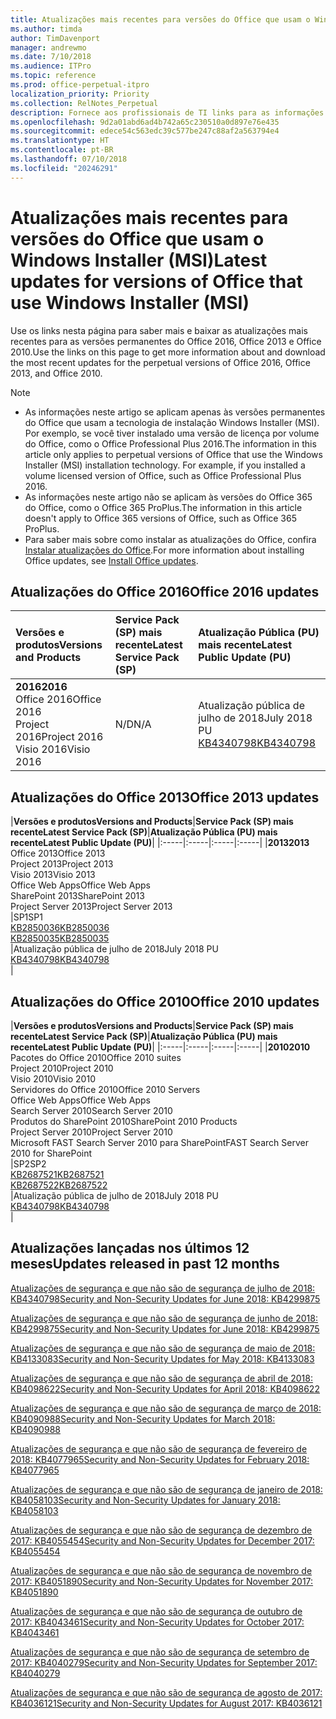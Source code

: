 ```yaml
---
title: Atualizações mais recentes para versões do Office que usam o Windows Installer (MSI)
ms.author: timda
author: TimDavenport
manager: andrewmo
ms.date: 7/10/2018
ms.audience: ITPro
ms.topic: reference
ms.prod: office-perpetual-itpro
localization_priority: Priority
ms.collection: RelNotes_Perpetual
description: Fornece aos profissionais de TI links para as informações de atualização mais recentes para as versões permanentes do Office 2016, Office 2013 e Office 2010
ms.openlocfilehash: 9d2a01abd6ad4b742a65c230510a0d897e76e435
ms.sourcegitcommit: edece54c563edc39c577be247c88af2a563794e4
ms.translationtype: HT
ms.contentlocale: pt-BR
ms.lasthandoff: 07/10/2018
ms.locfileid: "20246291"
---
```

# <a name="latest-updates-for-versions-of-office-that-use-windows-installer-msi"></a><span data-ttu-id="39fd2-103">Atualizações mais recentes para versões do Office que usam o Windows Installer (MSI)</span><span class="sxs-lookup"><span data-stu-id="39fd2-103">Latest updates for versions of Office that use Windows Installer (MSI)</span></span>

<span data-ttu-id="39fd2-104">Use os links nesta página para saber mais e baixar as atualizações mais recentes para as versões permanentes do Office 2016, Office 2013 e Office 2010.</span><span class="sxs-lookup"><span data-stu-id="39fd2-104">Use the links on this page to get more information about and download the most recent updates for the perpetual versions of Office 2016, Office 2013, and Office 2010.</span></span>
  
 
> [!NOTE]
> - <span data-ttu-id="39fd2-p101">As informações neste artigo se aplicam apenas às versões permanentes do Office que usam a tecnologia de instalação Windows Installer (MSI). Por exemplo, se você tiver instalado uma versão de licença por volume do Office, como o Office Professional Plus 2016.</span><span class="sxs-lookup"><span data-stu-id="39fd2-p101">The information in this article only applies to perpetual versions of Office that use the Windows Installer (MSI) installation technology. For example, if you installed a volume licensed version of Office, such as Office Professional Plus 2016.</span></span>
> - <span data-ttu-id="39fd2-107">As informações neste artigo não se aplicam às versões do Office 365 do Office, como o Office 365 ProPlus.</span><span class="sxs-lookup"><span data-stu-id="39fd2-107">The information in this article doesn't apply to Office 365 versions of Office, such as Office 365 ProPlus.</span></span>
> - <span data-ttu-id="39fd2-108">Para saber mais sobre como instalar as atualizações do Office, confira [Instalar atualizações do Office](https://support.office.com/article/2ab296f3-7f03-43a2-8e50-46de917611c5).</span><span class="sxs-lookup"><span data-stu-id="39fd2-108">For more information about installing Office updates, see [Install Office updates](https://support.office.com/article/2ab296f3-7f03-43a2-8e50-46de917611c5).</span></span> 


## <a name="office-2016-updates"></a><span data-ttu-id="39fd2-109">Atualizações do Office 2016</span><span class="sxs-lookup"><span data-stu-id="39fd2-109">Office 2016 updates</span></span>

|<span data-ttu-id="39fd2-110">**Versões e produtos**</span><span class="sxs-lookup"><span data-stu-id="39fd2-110">**Versions and Products**</span></span>|<span data-ttu-id="39fd2-111">**Service Pack (SP) mais recente**</span><span class="sxs-lookup"><span data-stu-id="39fd2-111">**Latest Service Pack (SP)**</span></span>|<span data-ttu-id="39fd2-112">**Atualização Pública (PU) mais recente**</span><span class="sxs-lookup"><span data-stu-id="39fd2-112">**Latest Public Update (PU)**</span></span>|
|:-----|:-----|:-----|
|<span data-ttu-id="39fd2-113">**2016**</span><span class="sxs-lookup"><span data-stu-id="39fd2-113">**2016**</span></span> <br/> <span data-ttu-id="39fd2-114">Office 2016</span><span class="sxs-lookup"><span data-stu-id="39fd2-114">Office 2016</span></span>  <br/> <span data-ttu-id="39fd2-115">Project 2016</span><span class="sxs-lookup"><span data-stu-id="39fd2-115">Project 2016</span></span>  <br/> <span data-ttu-id="39fd2-116">Visio 2016</span><span class="sxs-lookup"><span data-stu-id="39fd2-116">Visio 2016</span></span>  <br/> |<span data-ttu-id="39fd2-117">N/D</span><span class="sxs-lookup"><span data-stu-id="39fd2-117">N/A</span></span>  <br/> |<span data-ttu-id="39fd2-118">Atualização pública de julho de 2018</span><span class="sxs-lookup"><span data-stu-id="39fd2-118">July 2018 PU</span></span>  <br/> [<span data-ttu-id="39fd2-119">KB4340798</span><span class="sxs-lookup"><span data-stu-id="39fd2-119">KB4340798</span></span>](https://support.microsoft.com/pt-BR/help/4340798) <br/> |
   
## <a name="office-2013-updates"></a><span data-ttu-id="39fd2-120">Atualizações do Office 2013</span><span class="sxs-lookup"><span data-stu-id="39fd2-120">Office 2013 updates</span></span>

|<span data-ttu-id="39fd2-121">**Versões e produtos**</span><span class="sxs-lookup"><span data-stu-id="39fd2-121">**Versions and Products**</span></span>|<span data-ttu-id="39fd2-122">**Service Pack (SP) mais recente**</span><span class="sxs-lookup"><span data-stu-id="39fd2-122">**Latest Service Pack (SP)**</span></span>|<span data-ttu-id="39fd2-123">**Atualização Pública (PU) mais recente**</span><span class="sxs-lookup"><span data-stu-id="39fd2-123">**Latest Public Update (PU)**</span></span>|
|:-----|:-----|:-----|:-----|
|<span data-ttu-id="39fd2-124">**2013**</span><span class="sxs-lookup"><span data-stu-id="39fd2-124">**2013**</span></span> <br/> <span data-ttu-id="39fd2-125">Office 2013</span><span class="sxs-lookup"><span data-stu-id="39fd2-125">Office 2013</span></span>  <br/> <span data-ttu-id="39fd2-126">Project 2013</span><span class="sxs-lookup"><span data-stu-id="39fd2-126">Project 2013</span></span>  <br/> <span data-ttu-id="39fd2-127">Visio 2013</span><span class="sxs-lookup"><span data-stu-id="39fd2-127">Visio 2013</span></span>  <br/> <span data-ttu-id="39fd2-128">Office Web Apps</span><span class="sxs-lookup"><span data-stu-id="39fd2-128">Office Web Apps</span></span>  <br/> <span data-ttu-id="39fd2-129">SharePoint 2013</span><span class="sxs-lookup"><span data-stu-id="39fd2-129">SharePoint 2013</span></span>  <br/> <span data-ttu-id="39fd2-130">Project Server 2013</span><span class="sxs-lookup"><span data-stu-id="39fd2-130">Project Server 2013</span></span>  <br/> |<span data-ttu-id="39fd2-131">SP1</span><span class="sxs-lookup"><span data-stu-id="39fd2-131">SP1</span></span> <br/> [<span data-ttu-id="39fd2-132">KB2850036</span><span class="sxs-lookup"><span data-stu-id="39fd2-132">KB2850036</span></span>](https://support.microsoft.com/kb/2850036) <br/>[<span data-ttu-id="39fd2-133">KB2850035</span><span class="sxs-lookup"><span data-stu-id="39fd2-133">KB2850035</span></span>](https://support.microsoft.com/kb/2850035) <br/> |<span data-ttu-id="39fd2-134">Atualização pública de julho de 2018</span><span class="sxs-lookup"><span data-stu-id="39fd2-134">July 2018 PU</span></span>  <br/> [<span data-ttu-id="39fd2-135">KB4340798</span><span class="sxs-lookup"><span data-stu-id="39fd2-135">KB4340798</span></span>](https://support.microsoft.com/pt-BR/help/4340798) <br/> |
   
## <a name="office-2010-updates"></a><span data-ttu-id="39fd2-136">Atualizações do Office 2010</span><span class="sxs-lookup"><span data-stu-id="39fd2-136">Office 2010 updates</span></span>

|<span data-ttu-id="39fd2-137">**Versões e produtos**</span><span class="sxs-lookup"><span data-stu-id="39fd2-137">**Versions and Products**</span></span>|<span data-ttu-id="39fd2-138">**Service Pack (SP) mais recente**</span><span class="sxs-lookup"><span data-stu-id="39fd2-138">**Latest Service Pack (SP)**</span></span>|<span data-ttu-id="39fd2-139">**Atualização Pública (PU) mais recente**</span><span class="sxs-lookup"><span data-stu-id="39fd2-139">**Latest Public Update (PU)**</span></span>|
|:-----|:-----|:-----|:-----|
|<span data-ttu-id="39fd2-140">**2010**</span><span class="sxs-lookup"><span data-stu-id="39fd2-140">**2010**</span></span> <br/> <span data-ttu-id="39fd2-141">Pacotes do Office 2010</span><span class="sxs-lookup"><span data-stu-id="39fd2-141">Office 2010 suites</span></span>  <br/> <span data-ttu-id="39fd2-142">Project 2010</span><span class="sxs-lookup"><span data-stu-id="39fd2-142">Project 2010</span></span>  <br/> <span data-ttu-id="39fd2-143">Visio 2010</span><span class="sxs-lookup"><span data-stu-id="39fd2-143">Visio 2010</span></span>  <br/> <span data-ttu-id="39fd2-144">Servidores do Office 2010</span><span class="sxs-lookup"><span data-stu-id="39fd2-144">Office 2010 Servers</span></span>  <br/> <span data-ttu-id="39fd2-145">Office Web Apps</span><span class="sxs-lookup"><span data-stu-id="39fd2-145">Office Web Apps</span></span>  <br/> <span data-ttu-id="39fd2-146">Search Server 2010</span><span class="sxs-lookup"><span data-stu-id="39fd2-146">Search Server 2010</span></span>  <br/> <span data-ttu-id="39fd2-147">Produtos do SharePoint 2010</span><span class="sxs-lookup"><span data-stu-id="39fd2-147">SharePoint 2010 Products</span></span>  <br/> <span data-ttu-id="39fd2-148">Project Server 2010</span><span class="sxs-lookup"><span data-stu-id="39fd2-148">Project Server 2010</span></span>  <br/> <span data-ttu-id="39fd2-149">Microsoft FAST Search Server 2010 para SharePoint</span><span class="sxs-lookup"><span data-stu-id="39fd2-149">FAST Search Server 2010 for SharePoint</span></span>  <br/> |<span data-ttu-id="39fd2-150">SP2</span><span class="sxs-lookup"><span data-stu-id="39fd2-150">SP2</span></span> <br/>[<span data-ttu-id="39fd2-151">KB2687521</span><span class="sxs-lookup"><span data-stu-id="39fd2-151">KB2687521</span></span>](https://support.microsoft.com/kb/2687521) <br/> [<span data-ttu-id="39fd2-152">KB2687522</span><span class="sxs-lookup"><span data-stu-id="39fd2-152">KB2687522</span></span>](https://support.microsoft.com/kb/2687522) <br/> |<span data-ttu-id="39fd2-153">Atualização pública de julho de 2018</span><span class="sxs-lookup"><span data-stu-id="39fd2-153">July 2018 PU</span></span> <br/>[<span data-ttu-id="39fd2-154">KB4340798</span><span class="sxs-lookup"><span data-stu-id="39fd2-154">KB4340798</span></span>](https://support.microsoft.com/pt-BR/help/4340798) <br/>|
   

   
## <a name="updates-released-in-past-12-months"></a><span data-ttu-id="39fd2-155">Atualizações lançadas nos últimos 12 meses</span><span class="sxs-lookup"><span data-stu-id="39fd2-155">Updates released in past 12 months</span></span>

[<span data-ttu-id="39fd2-156">Atualizações de segurança e que não são de segurança de julho de 2018: KB4340798</span><span class="sxs-lookup"><span data-stu-id="39fd2-156">Security and Non-Security Updates for June 2018: KB4299875</span></span>](https://support.microsoft.com/help/4340798)   

[<span data-ttu-id="39fd2-157">Atualizações de segurança e que não são de segurança de junho de 2018: KB4299875</span><span class="sxs-lookup"><span data-stu-id="39fd2-157">Security and Non-Security Updates for June 2018: KB4299875</span></span>](https://support.microsoft.com/help/4299875)  

[<span data-ttu-id="39fd2-158">Atualizações de segurança e que não são de segurança de maio de 2018: KB4133083</span><span class="sxs-lookup"><span data-stu-id="39fd2-158">Security and Non-Security Updates for May 2018: KB4133083 </span></span>](https://support.microsoft.com/pt-BR/help/4133083)
  
[<span data-ttu-id="39fd2-159">Atualizações de segurança e que não são de segurança de abril de 2018: KB4098622</span><span class="sxs-lookup"><span data-stu-id="39fd2-159">Security and Non-Security Updates for April 2018: KB4098622</span></span>](https://support.microsoft.com/pt-BR/help/4098622) 
  
[<span data-ttu-id="39fd2-160">Atualizações de segurança e que não são de segurança de março de 2018: KB4090988</span><span class="sxs-lookup"><span data-stu-id="39fd2-160">Security and Non-Security Updates for March 2018: KB4090988</span></span>](https://support.microsoft.com/pt-BR/help/4090988)  
  
[<span data-ttu-id="39fd2-161">Atualizações de segurança e que não são de segurança de fevereiro de 2018: KB4077965</span><span class="sxs-lookup"><span data-stu-id="39fd2-161">Security and Non-Security Updates for February 2018: KB4077965</span></span>](https://support.microsoft.com/help/4077965)  
  
[<span data-ttu-id="39fd2-162">Atualizações de segurança e que não são de segurança de janeiro de 2018: KB4058103</span><span class="sxs-lookup"><span data-stu-id="39fd2-162">Security and Non-Security Updates for January 2018: KB4058103</span></span>](https://support.microsoft.com/help/4058103)   
  
[<span data-ttu-id="39fd2-163">Atualizações de segurança e que não são de segurança de dezembro de 2017: KB4055454</span><span class="sxs-lookup"><span data-stu-id="39fd2-163">Security and Non-Security Updates for December 2017: KB4055454</span></span>](https://support.microsoft.com/help/4055454)   
  
[<span data-ttu-id="39fd2-164">Atualizações de segurança e que não são de segurança de novembro de 2017: KB4051890</span><span class="sxs-lookup"><span data-stu-id="39fd2-164">Security and Non-Security Updates for November 2017: KB4051890</span></span>](https://support.microsoft.com/help/4051890)   
  
[<span data-ttu-id="39fd2-165">Atualizações de segurança e que não são de segurança de outubro de 2017: KB4043461</span><span class="sxs-lookup"><span data-stu-id="39fd2-165">Security and Non-Security Updates for October 2017: KB4043461</span></span>](https://support.microsoft.com/help/4043461)   
  
[<span data-ttu-id="39fd2-166">Atualizações de segurança e que não são de segurança de setembro de 2017: KB4040279</span><span class="sxs-lookup"><span data-stu-id="39fd2-166">Security and Non-Security Updates for September 2017: KB4040279</span></span>](https://support.microsoft.com/help/4040279)   
  
[<span data-ttu-id="39fd2-167">Atualizações de segurança e que não são de segurança de agosto de 2017: KB4036121</span><span class="sxs-lookup"><span data-stu-id="39fd2-167">Security and Non-Security Updates for August 2017: KB4036121</span></span>](https://support.microsoft.com/help/4036121)   
  

   
  
